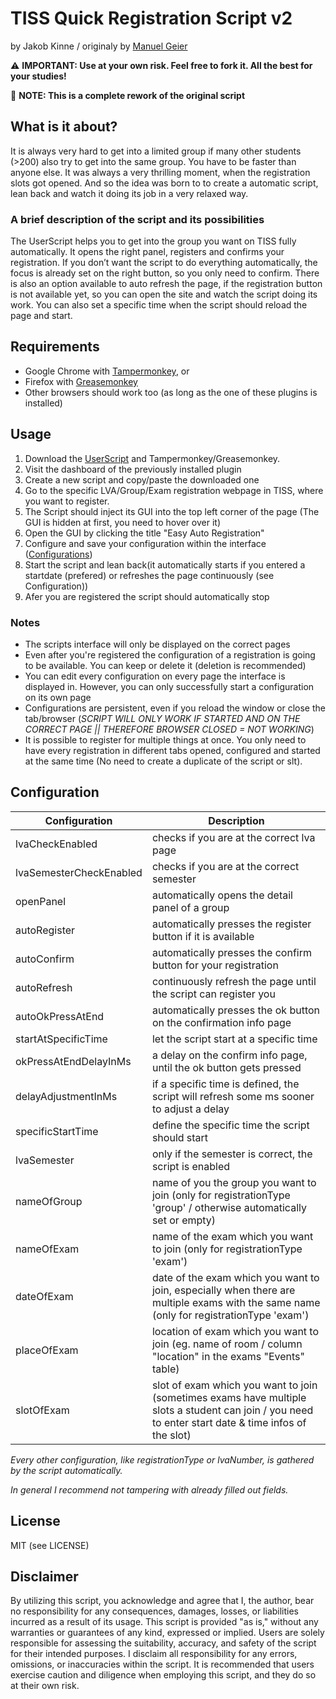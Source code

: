 TISS Quick Registration Script v2
===========================
by Jakob Kinne / originaly by [Manuel Geier](https://geier.io "Manuel Geier")

⚠️ **IMPORTANT: Use at your own risk. Feel free to fork it. All the best for your studies!**

💫 **NOTE: This is a complete rework of the original script**

## What is it about?

It is always very hard to get into a limited group if many other students (>200) also try to get into the same group. You have to be faster than anyone else. It was always a very thrilling moment, when the registration slots got opened. And so the idea was born to to create a automatic script, lean back and watch it doing its job in a very relaxed way.


### A brief description of the script and its possibilities

The UserScript helps you to get into the group you want on TISS fully automatically. It opens the right panel, registers and confirms your registration. If you don’t want the script to do everything automatically, the focus is already set on the right button, so you only need to confirm. There is also an option available to auto refresh the page, if the registration button is not available yet, so you can open the site and watch the script doing its work. You can also set a specific time when the script should reload the page and start.


## Requirements

* Google Chrome with [Tampermonkey](https://chrome.google.com/webstore/detail/tampermonkey/dhdgffkkebhmkfjojejmpbldmpobfkfo "Tampermonkey"), or
* Firefox with [Greasemonkey](https://addons.mozilla.org/de/firefox/addon/greasemonkey "Greasemonkey")
* Other browsers should work too (as long as the one of these plugins is installed)


## Usage

1. Download the [UserScript](https://github.com/Jakin687/tissquickregistrationscript/blob/master/src/tiss_quick_registration_script_v2.min.js "TQRv2") and Tampermonkey/Greasemonkey.
1. Visit the dashboard of the previously installed plugin
1. Create a new script and copy/paste the downloaded one
1. Go to the specific LVA/Group/Exam registration webpage in TISS, where you want to register.
1. The Script should inject its GUI into the top left corner of the page (The GUI is hidden at first, you need to hover over it)
1. Open the GUI by clicking the title "Easy Auto Registration"
1. Configure and save your configuration within the interface ([Configurations](https://github.com/Jakin687/tissquickregistrationscript?tab=readme-ov-file#configuration "Documentaion"))
1. Start the script and lean back(it automatically starts if you entered a startdate (prefered) or refreshes the page continuously (see Configuration))
1. Afer you are registered the script should automatically stop

### Notes
+ The scripts interface will only be displayed on the correct pages
+ Even after you're registered the configuration of a registration is going to be available. You can keep or delete it (deletion is recommended)
+ You can edit every configuration on every page the interface is displayed in. However, you can only successfully start a configuration on its own page
+ Configurations are persistent, even if you reload the window or close the tab/browser (*SCRIPT WILL ONLY WORK IF STARTED AND ON THE CORRECT PAGE || THEREFORE BROWSER CLOSED = NOT WORKING*)
+ It is possible to register for multiple things at once. You only need to have every registration in different tabs opened, configured and started at the same time (No need to create a duplicate of the script or slt).


## Configuration

| **Configuration**       | **Description**                                                                                                                         |
|-------------------------|-----------------------------------------------------------------------------------------------------------------------------------------|
| lvaCheckEnabled         | checks if you are at the correct lva page                                                                                               |
| lvaSemesterCheckEnabled | checks if you are at the correct semester                                                                                               |
| openPanel               | automatically opens the detail panel of a group                                                                                         |
| autoRegister            | automatically presses the register button if it is available                                                                            |
| autoConfirm             | automatically presses the confirm button for your registration                                                                          |
| autoRefresh             | continuously refresh the page until the script can register you                                                                         |
| autoOkPressAtEnd        | automatically presses the ok button on the confirmation info page                                                                       |
| startAtSpecificTime     | let the script start at a specific time                                                                                                 |
| okPressAtEndDelayInMs   | a delay on the confirm info page, until the ok button gets pressed                                                                      |
| delayAdjustmentInMs     | if a specific time is defined, the script will refresh some ms sooner to adjust a delay                                                 |
| specificStartTime       | define the specific time the script should start                                                                                        |
| lvaSemester             | only if the semester is correct, the script is enabled                                                                                  |
| nameOfGroup             | name of you the group you want to join (only for registrationType 'group' / otherwise automatically set or empty)                       |
| nameOfExam              | name of the exam which you want to join (only for registrationType 'exam')                                                              |
| dateOfExam              | date of the exam which you want to join, especially when there are multiple exams with the same name (only for registrationType 'exam') |
| placeOfExam             | location of exam which you want to join (eg. name of room / column "location" in the exams "Events" table) |
| slotOfExam              | slot of exam which you want to join (sometimes exams have multiple slots a student can join / you need to enter start date & time infos of the slot) |

*Every other configuration, like registrationType or lvaNumber, is gathered by the script automatically.*

*In general I recommend not tampering with already filled out fields.*

## License

MIT (see LICENSE)


## Disclaimer

By utilizing this script, you acknowledge and agree that I, the author, bear no responsibility for any consequences, damages, losses, or liabilities incurred as a result of its usage. This script is provided "as is," without any warranties or guarantees of any kind, expressed or implied. Users are solely responsible for assessing the suitability, accuracy, and safety of the script for their intended purposes. I disclaim all responsibility for any errors, omissions, or inaccuracies within the script. It is recommended that users exercise caution and diligence when employing this script, and they do so at their own risk.
